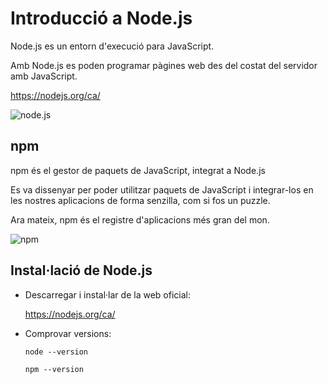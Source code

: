 Introducció a Node.js
=====================

Node.js es un entorn d'execució para JavaScript.

Amb Node.js es poden programar pàgines web des del costat del servidor amb JavaScript.

https://nodejs.org/ca/

![node.js](https://upload.wikimedia.org/wikipedia/commons/thumb/d/d9/Node.js_logo.svg/1280px-Node.js_logo.svg.png)

npm
---

npm és el gestor de paquets de JavaScript, integrat a Node.js

Es va dissenyar per poder utilitzar paquets de JavaScript i integrar-los en les nostres aplicacions de forma senzilla, com si fos un puzzle.

Ara mateix, npm és el registre d'aplicacions més gran del mon.

![npm](https://upload.wikimedia.org/wikipedia/commons/thumb/d/db/Npm-logo.svg/1200px-Npm-logo.svg.png)

Instal·lació de Node.js
----------------------

* Descarregar i instal·lar de la web oficial:

  https://nodejs.org/ca/

* Comprovar versions:

  ```
  node --version

  npm --version
  ```